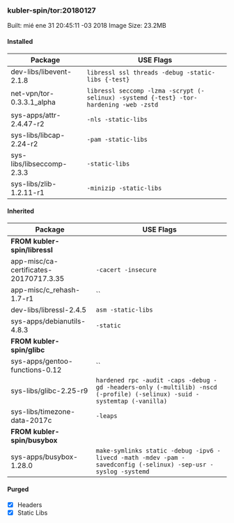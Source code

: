 ### kubler-spin/tor:20180127

Built: mié ene 31 20:45:11 -03 2018
Image Size: 23.2MB

#### Installed
Package | USE Flags
--------|----------
dev-libs/libevent-2.1.8 | `libressl ssl threads -debug -static-libs {-test}`
net-vpn/tor-0.3.3.1_alpha | `libressl seccomp -lzma -scrypt (-selinux) -systemd {-test} -tor-hardening -web -zstd`
sys-apps/attr-2.4.47-r2 | `-nls -static-libs`
sys-libs/libcap-2.24-r2 | `-pam -static-libs`
sys-libs/libseccomp-2.3.3 | `-static-libs`
sys-libs/zlib-1.2.11-r1 | `-minizip -static-libs`
#### Inherited
Package | USE Flags
--------|----------
**FROM kubler-spin/libressl** |
app-misc/ca-certificates-20170717.3.35 | `-cacert -insecure`
app-misc/c_rehash-1.7-r1 | ``
dev-libs/libressl-2.4.5 | `asm -static-libs`
sys-apps/debianutils-4.8.3 | `-static`
**FROM kubler-spin/glibc** |
sys-apps/gentoo-functions-0.12 | ``
sys-libs/glibc-2.25-r9 | `hardened rpc -audit -caps -debug -gd -headers-only (-multilib) -nscd (-profile) (-selinux) -suid -systemtap (-vanilla)`
sys-libs/timezone-data-2017c | `-leaps`
**FROM kubler-spin/busybox** |
sys-apps/busybox-1.28.0 | `make-symlinks static -debug -ipv6 -livecd -math -mdev -pam -savedconfig (-selinux) -sep-usr -syslog -systemd`
#### Purged
- [x] Headers
- [x] Static Libs
